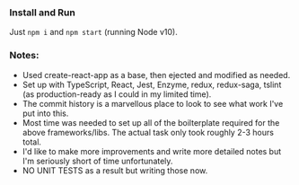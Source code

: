 ### Install and Run
Just `npm i` and `npm start` (running Node v10).

### Notes:
- Used create-react-app as a base, then ejected and modified as needed.
- Set up with TypeScript, React, Jest, Enzyme, redux, redux-saga, tslint (as production-ready as I could in my limited time).
- The commit history is a marvellous place to look to see what work I've put into this.
- Most time was needed to set up all of the boilterplate required for the above frameworks/libs. The actual task only took roughly 2-3 hours total.
- I'd like to make more improvements and write more detailed notes but I'm seriously short of time unfortunately.
- NO UNIT TESTS as a result but writing those now.

